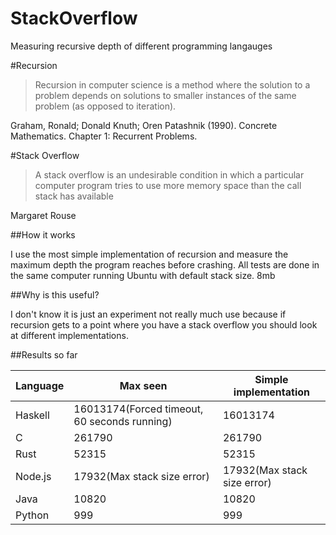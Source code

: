 # StackOverflow
Measuring recursive depth of different programming langauges

#Recursion

> Recursion in computer science is a method where the solution to a problem depends on solutions to smaller instances of the same problem (as opposed to iteration).

Graham, Ronald; Donald Knuth; Oren Patashnik (1990). Concrete Mathematics. Chapter 1: Recurrent Problems.

#Stack Overflow

> A stack overflow is an undesirable condition in which a particular computer program tries to use more memory space than the call stack has available

Margaret Rouse


##How it works 

I use the most simple implementation of recursion and measure the maximum depth the program reaches before crashing. All tests are done in the same computer running Ubuntu with default stack size. 8mb

##Why is this useful?

I don't know it is just an experiment not really much use because if recursion gets to a point where you have a stack overflow you should look at different implementations.

##Results so far

|Language | Max seen | Simple implementation |
|---------|----------|-----------------------|
|Haskell  |16013174(Forced timeout, 60 seconds running)|16013174|
|C        |  261790  |   261790 |
|Rust     |  52315        |   52315                    |
|Node.js  |  17932(Max stack size error)    |  17932(Max stack size error)|
|Java     | 10820    | 10820                |
|Python   | 999      |  999                 |
